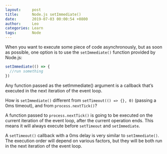 ```yaml
---
layout:     post
title:      Node.js setImmediate()
date:       2019-07-03 00:00:54 +0800
author:     Leo
categories: Learn
tags:       Node
---
```


When you want to execute some piece of code asynchronously, but as soon as possible, one option is to use the  `setImmediate()`  function provided by Node.js:

```js
setImmediate(() => {
  //run something
})
```

Any function passed as the setImmediate() argument is a callback that’s executed in the next iteration of the event loop.

How is  `setImmediate()`  different from  `setTimeout(() => {}, 0)`  (passing a 0ms timeout), and from  `process.nextTick()`?

A function passed to  `process.nextTick()`  is going to be executed on the current iteration of the event loop, after the current operation ends. This means it will always execute before  `setTimeout`  and  `setImmediate`.

A  `setTimeout()`  callback with a 0ms delay is very similar to  `setImmediate()`. The execution order will depend on various factors, but they will be both run in the next iteration of the event loop.
